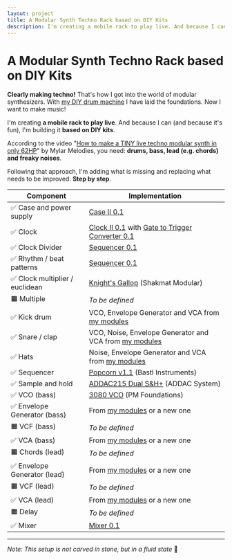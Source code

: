 ```yaml
---
layout: project
title: A Modular Synth Techno Rack based on DIY Kits
description: I'm creating a mobile rack to play live. And because I can (and it's fun), I'll base it on DIY kits.
---
```


# A Modular Synth Techno Rack based on DIY Kits

**Clearly making techno!** That's how I got into the world of modular synthesizers. With [my DIY drum machine](/projects/diy-modular-synthesizer-drum-machine/) I have laid the foundations. Now I want to make music!

I'm creating **a mobile rack to play live**. And because I can (and because it's fun), I'm building it **based on DIY kits**.

According to the video "[How to make a TINY live techno modular synth in only 62HP](https://www.youtube.com/watch?v=4jCCzpWBsFs)" by Mylar Melodies, you need: **drums, bass, lead (e.g. chords) and freaky noises**.

Following that approach, I'm adding what is missing and replacing what needs to be improved. **Step by step**.

| Component                      | Implementation                                               |
| ------------------------------ | ------------------------------------------------------------ |
| ✅ Case and power supply        | [Case II 0.1](http://127.0.0.1:4000/modules/case-ii-0.1)     |
| ✅ Clock                        | [Clock II 0.1](http://127.0.0.1:4000/modules/clock-ii-0.1) with [Gate to Trigger Converter 0.1](http://127.0.0.1:4000/modules/gate-to-trigger-converter-0.1) |
| ✅ Clock Divider                | [Sequencer 0.1](http://127.0.0.1:4000/modules/sequencer-0.1) |
| ✅ Rhythm / beat patterns       | [Sequencer 0.1](http://127.0.0.1:4000/modules/sequencer-0.1) |
| ✅ Clock multiplier / euclidean | [Knight's Gallop](https://www.shakmatmodular.com/products/kg.html) (Shakmat Modular) |
| 🟧 Multiple                     | *To be defined*                                              |
| ✅ Kick drum                    | VCO, Envelope Generator and VCA from [my modules](/modules)  |
| ✅ Snare / clap                 | VCO, Noise, Envelope Generator and VCA from [my modules](/modules) |
| ✅ Hats                         | Noise, Envelope Generator and VCA from [my modules](/modules) |
| ✅ Sequencer                    | [Popcorn v1.1](https://bastl-instruments.com/eurorack/modules/popcorn) (Bastl Instruments) |
| ✅ Sample and hold              | [ADDAC215 Dual S&H+](https://www.addacsystem.com/en/products/modules/addac200-series/addac215) (ADDAC System) |
| ✅ VCO (bass)                   | [3080 VCO](https://www.tindie.com/products/pmfoundations/3080-vco-eurorack-pcb-set/) (PM Foundations) |
| ✅ Envelope Generator (bass)    | From [my modules](/modules) or a new one                     |
| 🟧 VCF (bass)                   | *To be defined*                                              |
| ✅ VCA (bass)                   | From [my modules](/modules) or a new one                     |
| 🟧 Chords (lead)                | *To be defined*                                              |
| ✅ Envelope Generator (lead)    | From [my modules](/modules) or a new one                     |
| 🟧 VCF (lead)                   | *To be defined*                                              |
| ✅ VCA (lead)                   | From [my modules](/modules) or a new one                     |
| 🟧 Delay                        | *To be defined*                                              |
| ✅ Mixer                        | [Mixer 0.1](http://127.0.0.1:4000/modules/mixer-0.1)         |

----

*Note: This setup is not carved in stone, but in a fluid state* 🌈



















